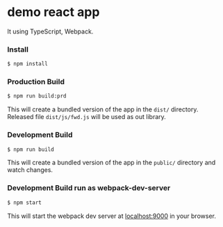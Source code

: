 # demo react app

It using TypeScript, Webpack.

### Install

```sh
$ npm install

```

### Production Build

```sh
$ npm run build:prd
```

This will create a bundled version of the app in the `dist/` directory. Released file `dist/js/fwd.js` will be used as out library.

### Development Build

```sh
$ npm run build
```

This will create a bundled version of the app in the `public/` directory and watch changes.

### Development Build run as webpack-dev-server

```sh
$ npm start
```

This will start the webpack dev server at [localhost:9000](http://localhost:9000/) in your browser.
